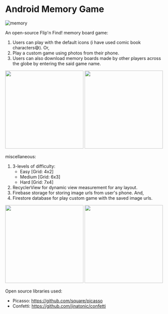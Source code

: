 # Android Memory Game

![memory](https://github.com/user-attachments/assets/773fbc6d-dc6e-4919-bc76-6fde41c7de2b)

An open-source Flip'n Find! memory board game:
1. Users can play with the default icons (i have used comic book characters😅). Or,
2. Play a custom game using photos from their phone.
3. Users can also download memory boards made by other players across the globe by entering the said game name.

<p float="middle">
    <img width="250px" src='https://github.com/user-attachments/assets/88b9ea00-f9c3-411d-8f45-089131d1b883' />
    <img width="250px" src='https://github.com/user-attachments/assets/816f6e00-64cb-4d91-962e-0025ea7c6538' />
</p>

miscellaneous:
1. 3-levels of difficulty:
   - Easy [Grid: 4x2]
   - Medium [Grid: 6x3]
   - Hard [Grid: 7x4]
2. RecyclerView for dynamic view measurement for any layout.
3. Firebase storage for storing image urls from user's phone. And,
4. Firestore database for play custom game with the saved image urls.

<p float="middle">
    <img width="250px" src='https://github.com/user-attachments/assets/3efb02dc-c4c7-4c57-8b1a-1e8d470fb9f9' />
    <img width="250px" src='https://github.com/user-attachments/assets/1393af4f-db65-4d6b-a512-135830284331' />
</p>

Open source libraries used:
- Picasso: https://github.com/square/picasso
- Confetti: https://github.com/jinatonic/confetti
